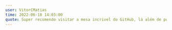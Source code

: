 ```yaml
---
user: VitorCMatias
time: 2022-06-18 14:03:00
quote: Super recomendo visitar a mesa incrivel do GitHub, lá além de poder ganhar camisetas e pão de queijo, vc conversará com pessoas super legais de várias partes do mundo. Os estandes das organizações de fomento a pesquisa de goias também tem projetos ótimos.
---
```

